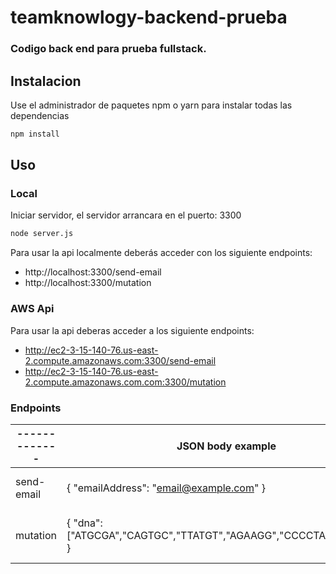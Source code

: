 # teamknowlogy-backend-prueba

### Codigo back end para prueba fullstack.

## Instalacion

Use el administrador de paquetes npm o yarn para instalar todas las dependencias

```bash
npm install
```

## Uso

### Local
Iniciar servidor, el servidor arrancara en el puerto:  3300

```bash
node server.js
```
Para usar la api localmente deberás acceder con los siguiente endpoints:

* http://localhost:3300/send-email
* http://localhost:3300/mutation

### AWS Api

Para usar la api deberas acceder a los siguiente endpoints:
* http://ec2-3-15-140-76.us-east-2.compute.amazonaws.com:3300/send-email
* http://ec2-3-15-140-76.us-east-2.compute.amazonaws.com.com:3300/mutation


### Endpoints

-------------  | JSON body example | Response | 
--- | ---  | --- |
send-email | { "emailAddress": "email@example.com" } | status: enviado / error |
mutation| { "dna": ["ATGCGA","CAGTGC","TTATGT","AGAAGG","CCCCTA","TCACTG"] } | status: mutacion / no mutacion |

